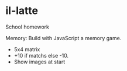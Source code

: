 il-latte
========

School homework

Memory:
Build with JavaScript a memory game.
- 5x4 matrix
- +10 if matchs else -10.
- Show images at start
